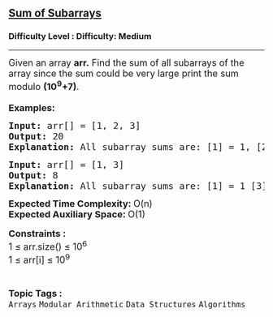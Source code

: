 <h2><a href="https://www.geeksforgeeks.org/problems/sum-of-subarrays2229/1">Sum of Subarrays</a></h2><h3>Difficulty Level : Difficulty: Medium</h3><hr><div class="problems_problem_content__Xm_eO"><p><span style="font-size: 18px;">Given an array <strong>arr.</strong> Find the sum of all subarrays of the array since the sum could be very large print the sum modulo <strong>(10<sup>9</sup>+7)</strong>.<br><br></span><span style="font-size: 18px;"><strong>Examples:</strong></span></p>
<pre><span style="font-size: 18px;"><strong>Input: </strong>arr[] = [1, 2, 3]
<strong>Output: </strong>20
<strong>Explanation: </strong>All subarray sums are: </span><span style="font-size: 18px;">[1] = 1, [2] = 2, [3] = 3, [1,2] = 3, [2,3] = 5, [1,2,3] = 6. Thus total sum is 1+2+3+3+5+6 = 20.</span></pre>
<pre><span style="font-size: 18px;"><strong>Input: </strong>arr[] = [1, 3]
<strong>Output: </strong>8<br></span><span style="font-size: 18px;"><strong>Explanation: </strong>All subarray sums are: [1] = 1 [3] = 3 [1,3] = 4. Thus total sum is 1+3+4 = 8.</span></pre>
<p><span style="font-size: 18px;"><strong>Expected Time Complexity: </strong>O(n)<br><strong>Expected Auxiliary Space: </strong>O(1)</span><br><br><span style="font-size: 18px;"><strong>Constraints :</strong><br>1 ≤ arr.size() ≤ 10<sup>6</sup><br>1 ≤ arr[i] ≤ 10<sup>9</sup></span></p></div><br><p><span style=font-size:18px><strong>Topic Tags : </strong><br><code>Arrays</code>&nbsp;<code>Modular Arithmetic</code>&nbsp;<code>Data Structures</code>&nbsp;<code>Algorithms</code>&nbsp;